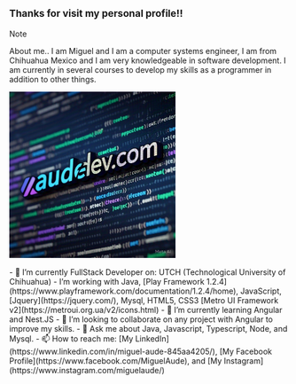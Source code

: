 ## 	<sub> Thanks for visit my personal profile!!	</sub>
> [!NOTE]
> About me..
> I am Miguel and I am a computer systems engineer, I am from Chihuahua Mexico and I am very knowledgeable in software development. I am currently in several courses to develop my skills as a programmer in addition to other things.
> <p align="center">
<a href="htttps://audedev.com">
<img src="https://github.com/mikeaude1/mikeaude1/raw/main/audedevcom2.jpeg" alt="audedev.com image" height="300" width="300" />
</a>
</p>
- 🔭 I’m currently FullStack Developer on:  UTCH (Technological University of Chihuahua)
- I’m working with Java, [Play Framework 1.2.4](https://www.playframework.com/documentation/1.2.4/home), JavaScript, [Jquery](https://jquery.com/), Mysql, HTML5, CSS3 [Metro UI Framework v2](https://metroui.org.ua/v2/icons.html)
- 🌱 I’m currently learning Angular and Nest.JS
- 👯 I’m looking to collaborate on any project with Angular to improve my skills.
- 💬 Ask me about Java, Javascript, Typescript, Node, and Mysql.
- 📫 How to reach me: [My LinkedIn](https://www.linkedin.com/in/miguel-aude-845aa4205/), [My Facebook Profile](https://www.facebook.com/MiguelAude), and [My Instagram](https://www.instagram.com/miguelaude/)

